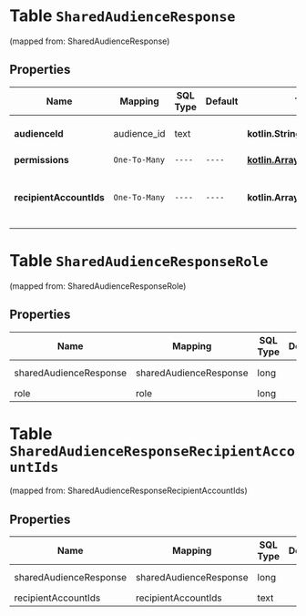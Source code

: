 
# Table `SharedAudienceResponse`
(mapped from: SharedAudienceResponse)

## Properties
Name | Mapping | SQL Type | Default | Type | Description | Notes
---- | ------- | -------- | ------- | ---- | ----------- | -----
**audienceId** | audience_id | text |  | **kotlin.String** | Audience ID that was shared |  [optional]
**permissions** | `One-To-Many` | `----` | `----`  | [**kotlin.Array&lt;Role&gt;**](Role.md) |  |  [optional]
**recipientAccountIds** | `One-To-Many` | `----` | `----`  | **kotlin.Array&lt;kotlin.String&gt;** | Account IDs that received the audience |  [optional]



# **Table `SharedAudienceResponseRole`**
(mapped from: SharedAudienceResponseRole)

## Properties
Name | Mapping | SQL Type | Default | Type | Description | Notes
---- | ------- | -------- | ------- | ---- | ----------- | -----
sharedAudienceResponse | sharedAudienceResponse | long | | kotlin.Long | Primary Key | *one*
role | role | long | | kotlin.Long | Foreign Key | *many*



# **Table `SharedAudienceResponseRecipientAccountIds`**
(mapped from: SharedAudienceResponseRecipientAccountIds)

## Properties
Name | Mapping | SQL Type | Default | Type | Description | Notes
---- | ------- | -------- | ------- | ---- | ----------- | -----
sharedAudienceResponse | sharedAudienceResponse | long | | kotlin.Long | Primary Key | *one*
recipientAccountIds | recipientAccountIds | text | | kotlin.String | Foreign Key | *many*



